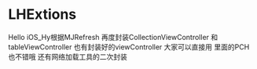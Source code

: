 # LHExtions
Hello iOS_Hy根据MJRefresh 再度封装CollectionViewController 和tableViewController 也有封装好的viewController 大家可以直接用 里面的PCH也不错哦 还有网络加载工具的二次封装
